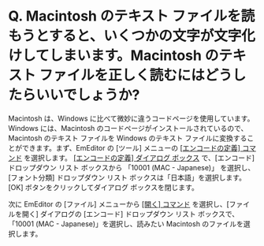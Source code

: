 # Q. Macintosh のテキスト ファイルを読もうとすると、いくつかの文字が文字化けしてしまいます。Macintosh のテキスト ファイルを正しく読むにはどうしたらいいでしょうか?

Macintosh は、Windows に比べて微妙に違うコードページを使用しています。Windows には、Macintosh のコードページがインストールされているので、Macintosh のテキスト ファイルを Windows のテキスト ファイルに変換することができます。まず、EmEditor の \[ツール\] メニューの [\[エンコードの定義\] コマンド](../../cmd/tools/define_code_page) を選択します。 [\[エンコードの定義\] ダイアログ ボックス](../../dlg/encodings/index) で、\[エンコード\] ドロップダウン リスト ボックスから 「10001 (MAC - Japanese)」 を選択し、\[フォント分類\] ドロップダウン リスト ボックスは「日本語」を選択します。\[OK\] ボタンをクリックしてダイアログ ボックスを閉じます。

次に EmEditor の \[ファイル\] メニューから [\[開く\] コマンド](../../cmd/file/file_open) を選択し、\[ファイルを開く\]
ダイアログの \[エンコード\] ドロップダウン リスト
ボックスで、「10001 (MAC - Japanese)」を選択し、読みたい Macintosh のファイルを選択します。

